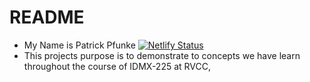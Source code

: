 # README
 - My Name is Patrick Pfunke
 [![Netlify Status](https://api.netlify.com/api/v1/badges/adda6043-0a6e-453f-8444-3b441a83ea4c/deploy-status)](https://app.netlify.com/sites/midterm-patrickpfunke/deploys)
 - This projects purpose is to demonstrate to concepts we have learn throughout the course of IDMX-225 at RVCC,